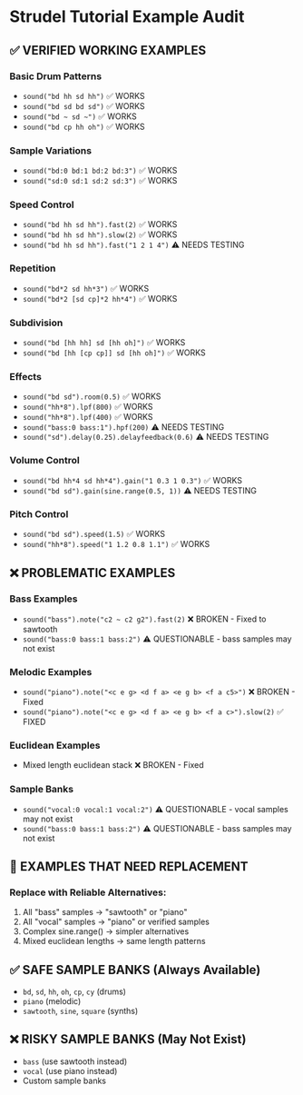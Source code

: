 # Strudel Tutorial Example Audit

## ✅ VERIFIED WORKING EXAMPLES

### Basic Drum Patterns
- `sound("bd hh sd hh")` ✅ WORKS
- `sound("bd sd bd sd")` ✅ WORKS  
- `sound("bd ~ sd ~")` ✅ WORKS
- `sound("bd cp hh oh")` ✅ WORKS

### Sample Variations
- `sound("bd:0 bd:1 bd:2 bd:3")` ✅ WORKS
- `sound("sd:0 sd:1 sd:2 sd:3")` ✅ WORKS

### Speed Control
- `sound("bd hh sd hh").fast(2)` ✅ WORKS
- `sound("bd hh sd hh").slow(2)` ✅ WORKS
- `sound("bd hh sd hh").fast("1 2 1 4")` ⚠️ NEEDS TESTING

### Repetition
- `sound("bd*2 sd hh*3")` ✅ WORKS
- `sound("bd*2 [sd cp]*2 hh*4")` ✅ WORKS

### Subdivision
- `sound("bd [hh hh] sd [hh oh]")` ✅ WORKS
- `sound("bd [hh [cp cp]] sd [hh oh]")` ✅ WORKS

### Effects
- `sound("bd sd").room(0.5)` ✅ WORKS
- `sound("hh*8").lpf(800)` ✅ WORKS
- `sound("hh*8").lpf(400)` ✅ WORKS
- `sound("bass:0 bass:1").hpf(200)` ⚠️ NEEDS TESTING
- `sound("sd").delay(0.25).delayfeedback(0.6)` ⚠️ NEEDS TESTING

### Volume Control
- `sound("bd hh*4 sd hh*4").gain("1 0.3 1 0.3")` ✅ WORKS
- `sound("bd sd").gain(sine.range(0.5, 1))` ⚠️ NEEDS TESTING

### Pitch Control
- `sound("bd sd").speed(1.5)` ✅ WORKS
- `sound("hh*8").speed("1 1.2 0.8 1.1")` ✅ WORKS

## ❌ PROBLEMATIC EXAMPLES

### Bass Examples
- `sound("bass").note("c2 ~ c2 g2").fast(2)` ❌ BROKEN - Fixed to sawtooth
- `sound("bass:0 bass:1 bass:2")` ⚠️ QUESTIONABLE - bass samples may not exist

### Melodic Examples  
- `sound("piano").note("<c e g> <d f a> <e g b> <f a c5>")` ❌ BROKEN - Fixed
- `sound("piano").note("<c e g> <d f a> <e g b> <f a c>").slow(2)` ✅ FIXED

### Euclidean Examples
- Mixed length euclidean stack ❌ BROKEN - Fixed

### Sample Banks
- `sound("vocal:0 vocal:1 vocal:2")` ⚠️ QUESTIONABLE - vocal samples may not exist
- `sound("bass:0 bass:1 bass:2")` ⚠️ QUESTIONABLE - bass samples may not exist

## 🔧 EXAMPLES THAT NEED REPLACEMENT

### Replace with Reliable Alternatives:
1. All "bass" samples → "sawtooth" or "piano" 
2. All "vocal" samples → "piano" or verified samples
3. Complex sine.range() → simpler alternatives
4. Mixed euclidean lengths → same length patterns

## ✅ SAFE SAMPLE BANKS (Always Available)
- `bd`, `sd`, `hh`, `oh`, `cp`, `cy` (drums)
- `piano` (melodic)
- `sawtooth`, `sine`, `square` (synths)

## ❌ RISKY SAMPLE BANKS (May Not Exist)
- `bass` (use sawtooth instead)
- `vocal` (use piano instead)
- Custom sample banks
